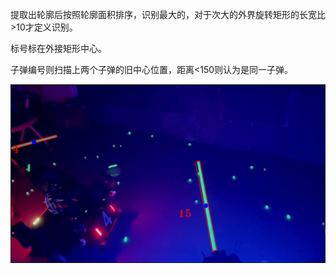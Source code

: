 提取出轮廓后按照轮廓面积排序，识别最大的，对于次大的外界旋转矩形的长宽比>10才定义识别。

标号标在外接矩形中心。

子弹编号则扫描上两个子弹的旧中心位置，距离<150则认为是同一子弹。

![image-20221012174548243](./image-20221012174548243.png)

